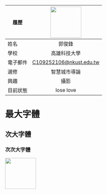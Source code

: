 |      履歷       |<img src="https://memeprod.sgp1.digitaloceanspaces.com/user-resource/124069fd34885ef5f4f102e3e1be1a74.png" width=100 height=100/>|
| ----------------|:-----------------------------:|
|      姓名       |        郭俊鋒                         |
|      學校       |     高雄科技大學                    |
|    電子郵件     |  C109252106@nkust.edu.tw        |
|      選修       |     智慧城市導論                    |
|      興趣       |         攝影                           |
|    目前狀態     |       lose love                    |

# 最大字體
## 次大字體
### 次次大字體
<img src="[https://memeprod.sgp1.digitaloceanspaces.com/user-resource/124069fd34885ef5f4f102e3e1be1a74.png]" width=100 height=100/>
